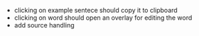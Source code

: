 - clicking on example sentece should copy it to clipboard
- clicking on word should open an overlay for editing the word
- add source handling